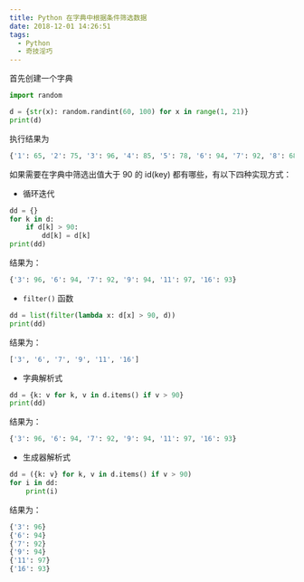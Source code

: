 ```yaml
---
title: Python 在字典中根据条件筛选数据
date: 2018-12-01 14:26:51
tags:
  - Python
  - 奇技淫巧
---
```


首先创建一个字典

```python
import random

d = {str(x): random.randint(60, 100) for x in range(1, 21)}
print(d)
```

执行结果为

```python
{'1': 65, '2': 75, '3': 96, '4': 85, '5': 78, '6': 94, '7': 92, '8': 68, '9': 94, '10': 72, '11': 97, '12': 65, '13': 64, '14': 72, '15': 88, '16': 93, '17': 75, '18': 61, '19': 83, '20': 71}
```

如果需要在字典中筛选出值大于 90 的 id(key) 都有哪些，有以下四种实现方式：

* 循环迭代

```python
dd = {}
for k in d:
    if d[k] > 90:
        dd[k] = d[k]
print(dd)
```

  结果为：

```python
{'3': 96, '6': 94, '7': 92, '9': 94, '11': 97, '16': 93}
```

* `filter()` 函数

```python
dd = list(filter(lambda x: d[x] > 90, d))
print(dd)
```

  结果为：

```python
['3', '6', '7', '9', '11', '16']
```

* 字典解析式

```python
dd = {k: v for k, v in d.items() if v > 90}
print(dd)
```

  结果为：

```python
{'3': 96, '6': 94, '7': 92, '9': 94, '11': 97, '16': 93}
```

* 生成器解析式

```python
dd = ({k: v} for k, v in d.items() if v > 90)
for i in dd:
    print(i)
```

  结果为：

```python
{'3': 96}
{'6': 94}
{'7': 92}
{'9': 94}
{'11': 97}
{'16': 93}
```

